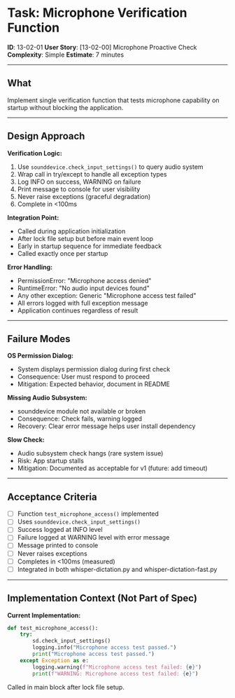 # Task: Microphone Verification Function

**ID**: 13-02-01
**User Story**: [13-02-00] Microphone Proactive Check
**Complexity**: Simple
**Estimate**: 7 minutes

---

## What

Implement single verification function that tests microphone capability on startup without blocking the application.

---

## Design Approach

**Verification Logic:**
1. Use `sounddevice.check_input_settings()` to query audio system
2. Wrap call in try/except to handle all exception types
3. Log INFO on success, WARNING on failure
4. Print message to console for user visibility
5. Never raise exceptions (graceful degradation)
6. Complete in <100ms

**Integration Point:**
- Called during application initialization
- After lock file setup but before main event loop
- Early in startup sequence for immediate feedback
- Called exactly once per startup

**Error Handling:**
- PermissionError: "Microphone access denied"
- RuntimeError: "No audio input devices found"
- Any other exception: Generic "Microphone access test failed"
- All errors logged with full exception message
- Application continues regardless of result

---

## Failure Modes

**OS Permission Dialog:**
- System displays permission dialog during first check
- Consequence: User must respond to proceed
- Mitigation: Expected behavior, document in README

**Missing Audio Subsystem:**
- sounddevice module not available or broken
- Consequence: Check fails, warning logged
- Recovery: Clear error message helps user install dependency

**Slow Check:**
- Audio subsystem check hangs (rare system issue)
- Risk: App startup stalls
- Mitigation: Documented as acceptable for v1 (future: add timeout)

---

## Acceptance Criteria

- [ ] Function `test_microphone_access()` implemented
- [ ] Uses `sounddevice.check_input_settings()`
- [ ] Success logged at INFO level
- [ ] Failure logged at WARNING level with error message
- [ ] Message printed to console
- [ ] Never raises exceptions
- [ ] Completes in <100ms (measured)
- [ ] Integrated in both whisper-dictation.py and whisper-dictation-fast.py

---

## Implementation Context (Not Part of Spec)

**Current Implementation:**
```python
def test_microphone_access():
    try:
        sd.check_input_settings()
        logging.info("Microphone access test passed.")
        print("Microphone access test passed.")
    except Exception as e:
        logging.warning(f"Microphone access test failed: {e}")
        print(f"WARNING: Microphone access test failed: {e}")
```

Called in main block after lock file setup.
